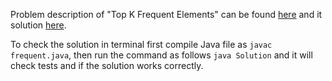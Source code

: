 Problem description of "Top K Frequent Elements" can be found [here](https://leetcode.com/problems/top-k-frequent-elements/) and it solution [here](https://github.com/aurimas13/Solutions-To-Problems/blob/main/LeetCode/Java%20Solutions/Top%20K%20Frequent%20Elements/frequent.java).

 To check the solution in terminal first compile Java file as `javac frequent.java`, then run the command as follows `java Solution` and it will check tests and if the solution works correctly.
